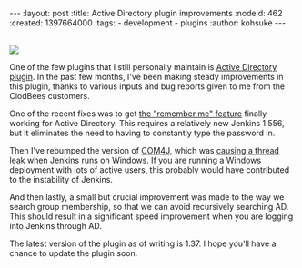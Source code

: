 --- :layout: post :title: Active Directory plugin improvements :nodeid: 462 :created: 1397664000 :tags: - development - plugins :author: kohsuke ---

[  
![](http://upload.wikimedia.org/wikipedia/commons/thumb/9/9b/Active-directory.svg/170px-Active-directory.svg.png)  
](http://en.wikipedia.org/wiki/Active_Directory)

One of the few plugins that I still personally maintain is [Active Directory plugin](https://wiki.jenkins-ci.org/display/JENKINS/Active+Directory+plugin). In the past few months, I've been making steady improvements in this plugin, thanks to various inputs and bug reports given to me from the ClodBees customers.

One of the recent fixes was to get [the "remember me" feature](http://issues.jenkins-ci.org/browse/JENKINS-9258) finally working for Active Directory. This requires a relatively new Jenkins 1.556, but it eliminates the need to having to constantly type the password in.

Then I've rebumped the version of [COM4J](http://github.com/kohsuke/com4j), which was [causing a thread leak](http://issues.jenkins-ci.org/browse/JENKINS-16429) when Jenkins runs on Windows. If you are running a Windows deployment with lots of active users, this probably would have contributed to the instability of Jenkins.

And then lastly, a small but crucial improvement was made to the way we search group membership, so that we can avoid recursively searching AD. This should result in a significant speed improvement when you are logging into Jenkins through AD.

The latest version of the plugin as of writing is 1.37. I hope you'll have a chance to update the plugin soon.
